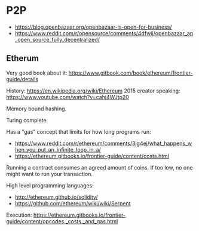 # P2P

- https://blog.openbazaar.org/openbazaar-is-open-for-business/
- https://www.reddit.com/r/opensource/comments/4dfwij/openbazaar_an_open_source_fully_decentralized/

## Etherum

Very good book about it: <https://www.gitbook.com/book/ethereum/frontier-guide/details>

History: <https://en.wikipedia.org/wiki/Ethereum> 2015 creator speaking: <https://www.youtube.com/watch?v=cahj4WJtp20>

Memory bound hashing.

Turing complete.

Has a "gas" concept that limits for how long programs run:

- <https://www.reddit.com/r/ethereum/comments/3jg4ej/what_happens_when_you_put_an_infinite_loop_in_a/>
- <https://ethereum.gitbooks.io/frontier-guide/content/costs.html>

Running a contract consumes an agreed amount of coins. If too low, no one might want to run your transaction.

High level programming languages:

- http://ethereum.github.io/solidity/
- https://github.com/ethereum/wiki/wiki/Serpent

Execution: https://ethereum.gitbooks.io/frontier-guide/content/opcodes,_costs,_and_gas.html
